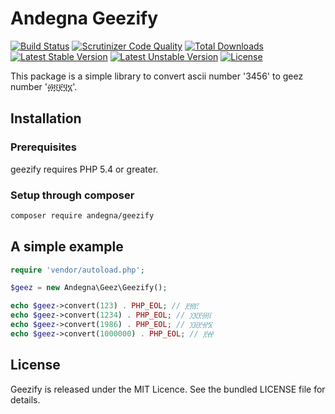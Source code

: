 Andegna Geezify
===============

[![Build Status](https://travis-ci.org/andegna/geezify.svg?branch=master)](https://travis-ci.org/andegna/geezify)
[![Scrutinizer Code Quality](https://scrutinizer-ci.com/g/andegna/geezify/badges/quality-score.png?b=master)](https://scrutinizer-ci.com/g/andegna/geezify/?branch=master)
[![Total Downloads](https://poser.pugx.org/andegna/geezify/d/total.svg)](https://packagist.org/packages/andegna/geezify)
[![Latest Stable Version](https://poser.pugx.org/andegna/geezify/v/stable.svg)](https://packagist.org/packages/andegna/geezify)
[![Latest Unstable Version](https://poser.pugx.org/andegna/geezify/v/unstable.svg)](https://packagist.org/packages/andegna/geezify)
[![License](https://poser.pugx.org/andegna/geezify/license.svg)](https://packagist.org/packages/andegna/geezify)

This package is a simple library to convert ascii number '3456' to geez number '፴፬፻፶፮'.

Installation
------------

### Prerequisites
geezify requires PHP 5.4 or greater.

### Setup through composer
```sh
composer require andegna/geezify
```

A simple example
----------------
```php
require 'vendor/autoload.php';

$geez = new Andegna\Geez\Geezify();

echo $geez->convert(123) . PHP_EOL; // ፻፳፫
echo $geez->convert(1234) . PHP_EOL; // ፲፪፻፴፬
echo $geez->convert(1986) . PHP_EOL; // ፲፱፻፹፮
echo $geez->convert(1000000) . PHP_EOL; // ፻፼
```

License
-------
Geezify is released under the MIT Licence. See the bundled LICENSE file for details.
